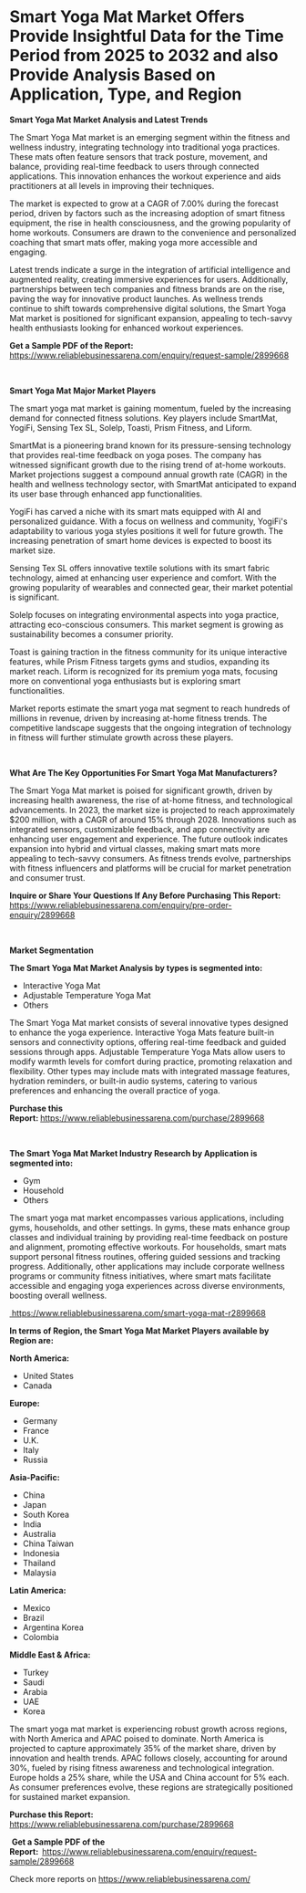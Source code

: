<p><h1>Smart Yoga Mat Market Offers Provide Insightful Data for the Time Period from 2025 to 2032 and also Provide Analysis Based on Application, Type, and Region</h1></p><p><strong>Smart Yoga Mat Market Analysis and Latest Trends</strong></p>
<p><p>The Smart Yoga Mat market is an emerging segment within the fitness and wellness industry, integrating technology into traditional yoga practices. These mats often feature sensors that track posture, movement, and balance, providing real-time feedback to users through connected applications. This innovation enhances the workout experience and aids practitioners at all levels in improving their techniques.</p><p>The market is expected to grow at a CAGR of 7.00% during the forecast period, driven by factors such as the increasing adoption of smart fitness equipment, the rise in health consciousness, and the growing popularity of home workouts. Consumers are drawn to the convenience and personalized coaching that smart mats offer, making yoga more accessible and engaging.</p><p>Latest trends indicate a surge in the integration of artificial intelligence and augmented reality, creating immersive experiences for users. Additionally, partnerships between tech companies and fitness brands are on the rise, paving the way for innovative product launches. As wellness trends continue to shift towards comprehensive digital solutions, the Smart Yoga Mat market is positioned for significant expansion, appealing to tech-savvy health enthusiasts looking for enhanced workout experiences.</p></p>
<p><strong>Get a Sample PDF of the Report:&nbsp;</strong> <a href="https://www.reliablebusinessarena.com/enquiry/request-sample/2899668?utm_campaign=2185&utm_medium=2&utm_source=Github&utm_content=ia&utm_term=16032025&utm_id=smart-yoga-mat">https://www.reliablebusinessarena.com/enquiry/request-sample/2899668</a></p>
<p>&nbsp;</p>
<p><strong>Smart Yoga Mat Major Market Players</strong></p>
<p><p>The smart yoga mat market is gaining momentum, fueled by the increasing demand for connected fitness solutions. Key players include SmartMat, YogiFi, Sensing Tex SL, Solelp, Toasti, Prism Fitness, and Liform.</p><p>SmartMat is a pioneering brand known for its pressure-sensing technology that provides real-time feedback on yoga poses. The company has witnessed significant growth due to the rising trend of at-home workouts. Market projections suggest a compound annual growth rate (CAGR) in the health and wellness technology sector, with SmartMat anticipated to expand its user base through enhanced app functionalities.</p><p>YogiFi has carved a niche with its smart mats equipped with AI and personalized guidance. With a focus on wellness and community, YogiFi's adaptability to various yoga styles positions it well for future growth. The increasing penetration of smart home devices is expected to boost its market size.</p><p>Sensing Tex SL offers innovative textile solutions with its smart fabric technology, aimed at enhancing user experience and comfort. With the growing popularity of wearables and connected gear, their market potential is significant.</p><p>Solelp focuses on integrating environmental aspects into yoga practice, attracting eco-conscious consumers. This market segment is growing as sustainability becomes a consumer priority.</p><p>Toast is gaining traction in the fitness community for its unique interactive features, while Prism Fitness targets gyms and studios, expanding its market reach. Liform is recognized for its premium yoga mats, focusing more on conventional yoga enthusiasts but is exploring smart functionalities.</p><p>Market reports estimate the smart yoga mat segment to reach hundreds of millions in revenue, driven by increasing at-home fitness trends. The competitive landscape suggests that the ongoing integration of technology in fitness will further stimulate growth across these players.</p></p>
<p>&nbsp;</p>
<p><strong>What Are The Key Opportunities For Smart Yoga Mat Manufacturers?</strong></p>
<p><p>The Smart Yoga Mat market is poised for significant growth, driven by increasing health awareness, the rise of at-home fitness, and technological advancements. In 2023, the market size is projected to reach approximately $200 million, with a CAGR of around 15% through 2028. Innovations such as integrated sensors, customizable feedback, and app connectivity are enhancing user engagement and experience. The future outlook indicates expansion into hybrid and virtual classes, making smart mats more appealing to tech-savvy consumers. As fitness trends evolve, partnerships with fitness influencers and platforms will be crucial for market penetration and consumer trust.</p></p>
<p><strong>Inquire or Share Your Questions If Any Before Purchasing This Report:</strong> <a href="https://www.reliablebusinessarena.com/enquiry/pre-order-enquiry/2899668?utm_campaign=2185&utm_medium=2&utm_source=Github&utm_content=ia&utm_term=16032025&utm_id=smart-yoga-mat">https://www.reliablebusinessarena.com/enquiry/pre-order-enquiry/2899668</a></p>
<p>&nbsp;</p>
<p><strong>Market Segmentation</strong></p>
<p><strong>The Smart Yoga Mat Market Analysis by types is segmented into:</strong></p>
<p><ul><li> Interactive Yoga Mat</li><li>Adjustable Temperature Yoga Mat</li><li>Others </li></ul></p>
<p><p>The Smart Yoga Mat market consists of several innovative types designed to enhance the yoga experience. Interactive Yoga Mats feature built-in sensors and connectivity options, offering real-time feedback and guided sessions through apps. Adjustable Temperature Yoga Mats allow users to modify warmth levels for comfort during practice, promoting relaxation and flexibility. Other types may include mats with integrated massage features, hydration reminders, or built-in audio systems, catering to various preferences and enhancing the overall practice of yoga.</p></p>
<p><strong>Purchase this Report:&nbsp;</strong><a href="https://www.reliablebusinessarena.com/purchase/2899668?utm_campaign=2185&utm_medium=2&utm_source=Github&utm_content=ia&utm_term=16032025&utm_id=smart-yoga-mat">https://www.reliablebusinessarena.com/purchase/2899668</a></p>
<p>&nbsp;</p>
<p><strong>The Smart Yoga Mat Market Industry Research by Application is segmented into:</strong></p>
<p><ul><li> Gym</li><li>Household</li><li>Others </li></ul></p>
<p><p>The smart yoga mat market encompasses various applications, including gyms, households, and other settings. In gyms, these mats enhance group classes and individual training by providing real-time feedback on posture and alignment, promoting effective workouts. For households, smart mats support personal fitness routines, offering guided sessions and tracking progress. Additionally, other applications may include corporate wellness programs or community fitness initiatives, where smart mats facilitate accessible and engaging yoga experiences across diverse environments, boosting overall wellness.</p></p>
<p><a href="https://www.reliablebusinessarena.com/smart-yoga-mat-r2899668?utm_campaign=2185&utm_medium=2&utm_source=Github&utm_content=ia&utm_term=16032025&utm_id=smart-yoga-mat">&nbsp;https://www.reliablebusinessarena.com/smart-yoga-mat-r2899668</a></p>
<p><strong>In terms of Region, the Smart Yoga Mat Market Players available by Region are:</strong></p>
<p>
    <p> <strong> North America: </strong>
        <ul>
            <li>United States</li>
            <li>Canada</li>
        </ul>
        </p> 
    <p> <strong> Europe: </strong>
        <ul>
            <li>Germany</li>
            <li>France</li>
            <li>U.K.</li>
            <li>Italy</li>
            <li>Russia</li>
        </ul>
        </p> 
    <p> <strong> Asia-Pacific: </strong>
        <ul>
            <li>China</li>
            <li>Japan</li>
            <li>South Korea</li>
            <li>India</li>
            <li>Australia</li>
            <li>China Taiwan</li>
            <li>Indonesia</li>
            <li>Thailand</li>
            <li>Malaysia</li>
        </ul>
        </p> 
    <p> <strong> Latin America: </strong>
        <ul>
            <li>Mexico</li>
            <li>Brazil</li>
            <li>Argentina Korea</li>
            <li>Colombia</li>
        </ul>
        </p> 
    <p> <strong> Middle East & Africa: </strong>
        <ul>
            <li>Turkey</li>
            <li>Saudi</li>
            <li>Arabia</li>
            <li>UAE</li>
            <li>Korea</li>
        </ul>
    </p>
    </p>
<p><p>The smart yoga mat market is experiencing robust growth across regions, with North America and APAC poised to dominate. North America is projected to capture approximately 35% of the market share, driven by innovation and health trends. APAC follows closely, accounting for around 30%, fueled by rising fitness awareness and technological integration. Europe holds a 25% share, while the USA and China account for 5% each. As consumer preferences evolve, these regions are strategically positioned for sustained market expansion.</p></p>
<p><strong>Purchase this Report: </strong><a href="https://www.reliablebusinessarena.com/purchase/2899668?utm_campaign=2185&utm_medium=2&utm_source=Github&utm_content=ia&utm_term=16032025&utm_id=smart-yoga-mat">https://www.reliablebusinessarena.com/purchase/2899668</a></p>
<p>&nbsp;<strong>Get a Sample PDF of the Report:&nbsp;&nbsp;</strong><a href="https://www.reliablebusinessarena.com/enquiry/request-sample/2899668?utm_campaign=2185&utm_medium=2&utm_source=Github&utm_content=ia&utm_term=16032025&utm_id=smart-yoga-mat">https://www.reliablebusinessarena.com/enquiry/request-sample/2899668</a></p>
<p><strong></strong></p>
<p>Check more reports on <a href="https://www.reliablebusinessarena.com/?utm_campaign=2185&utm_medium=2&utm_source=Github&utm_content=ia&utm_term=16032025&utm_id=smart-yoga-mat">https://www.reliablebusinessarena.com/</a></p>